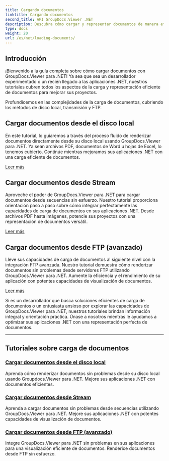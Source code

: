 ```yaml
---
title: Cargando documentos
linktitle: Cargando documentos
second_title: API GroupDocs.Viewer .NET
description: Descubra cómo cargar y representar documentos de manera eficiente utilizando GroupDocs.Viewer .NET. Explore tutoriales de carga de disco local, transmisión y FTP para aplicaciones .NET mejoradas.
type: docs
weight: 20
url: /es/net/loading-documents/
---
```

## Introducción

¡Bienvenido a la guía completa sobre cómo cargar documentos con GroupDocs.Viewer para .NET! Ya sea que sea un desarrollador experimentado o un recién llegado a las aplicaciones .NET, nuestros tutoriales cubren todos los aspectos de la carga y representación eficiente de documentos para mejorar sus proyectos.

Profundicemos en las complejidades de la carga de documentos, cubriendo los métodos de disco local, transmisión y FTP.

## Cargar documentos desde el disco local

En este tutorial, lo guiaremos a través del proceso fluido de renderizar documentos directamente desde su disco local usando GroupDocs.Viewer para .NET. Ya sean archivos PDF, documentos de Word u hojas de Excel, lo tenemos cubierto. Continúe mientras mejoramos sus aplicaciones .NET con una carga eficiente de documentos.

[Leer más](./loading-document-local-disk/)

## Cargar documentos desde Stream

Aproveche el poder de GroupDocs.Viewer para .NET para cargar documentos desde secuencias sin esfuerzo. Nuestro tutorial proporciona orientación paso a paso sobre cómo integrar perfectamente las capacidades de carga de documentos en sus aplicaciones .NET. Desde archivos PDF hasta imágenes, potencie sus proyectos con una representación de documentos versátil.

[Leer más](./loading-document-stream/)

## Cargar documentos desde FTP (avanzado)

Lleve sus capacidades de carga de documentos al siguiente nivel con la integración FTP avanzada. Nuestro tutorial demuestra cómo renderizar documentos sin problemas desde servidores FTP utilizando GroupDocs.Viewer para .NET. Aumente la eficiencia y el rendimiento de su aplicación con potentes capacidades de visualización de documentos.

[Leer más](./loading-document-ftp/)

Si es un desarrollador que busca soluciones eficientes de carga de documentos o un entusiasta ansioso por explorar las capacidades de GroupDocs.Viewer para .NET, nuestros tutoriales brindan información integral y orientación práctica. Únase a nosotros mientras le ayudamos a optimizar sus aplicaciones .NET con una representación perfecta de documentos.

---
## Tutoriales sobre carga de documentos
### [Cargar documentos desde el disco local](./loading-document-local-disk/)
Aprenda cómo renderizar documentos sin problemas desde su disco local usando Groupdocs.Viewer para .NET. Mejore sus aplicaciones .NET con documentos eficientes.
### [Cargar documentos desde Stream](./loading-document-stream/)
Aprenda a cargar documentos sin problemas desde secuencias utilizando GroupDocs.Viewer para .NET. Mejore sus aplicaciones .NET con potentes capacidades de visualización de documentos.
### [Cargar documentos desde FTP (avanzado)](./loading-document-ftp/)
Integre GroupDocs.Viewer para .NET sin problemas en sus aplicaciones para una visualización eficiente de documentos. Renderice documentos desde FTP sin esfuerzo.
